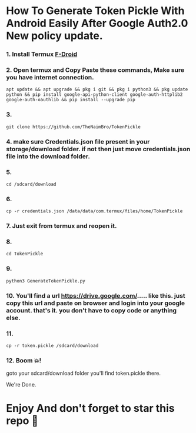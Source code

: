 # How To Generate Token Pickle With Android Easily After Google Auth2.0 New policy update.
### 1. Install Termux [F-Droid](https://f-droid.org/en/packages/com.termux/)
### 2. Open termux and Copy Paste these commands, Make sure you have internet connection.
```
apt update && apt upgrade && pkg i git && pkg i python3 && pkg update python && pip install google-api-python-client google-auth-httplib2 google-auth-oauthlib && pip install --upgrade pip
```
### 3.
```
git clone https://github.com/TheNaimBro/TokenPickle
```
### 4. make sure Credentials.json file present in your storage/download folder. if not then just move credentials.json file into the download folder.
### 5. 
```
cd /sdcard/download
```
### 6. 
```
cp -r credentials.json /data/data/com.termux/files/home/TokenPickle
```
### 7. Just exit from termux and reopen it.
### 8.
```
cd TokenPickle
```
### 9. 
```
python3 GenerateTokenPickle.py
```
### 10. You'll find a url https://drive.google.com/..... like this. just copy this url and paste on browser and login into your google account. that's it. you don't have to copy code or anything else.
### 11. 
```
cp -r token.pickle /sdcard/download
```
### 12. Boom 💥! 
goto your sdcard/download folder you'll find token.pickle there.

We're Done.
# Enjoy And don't forget to star this repo 🙂
